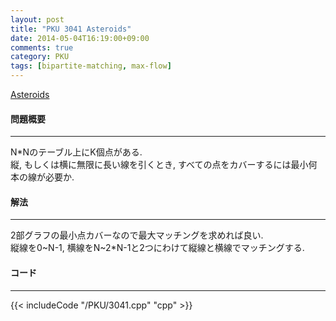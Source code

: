 ```yaml
---
layout: post
title: "PKU 3041 Asteroids"
date: 2014-05-04T16:19:00+09:00
comments: true
category: PKU
tags: [bipartite-matching, max-flow]
---
```


[Asteroids](http://poj.org/problem?id=3041)

#### 問題概要

****

N*Nのテーブル上にK個点がある.<br>
縦, もしくは横に無限に長い線を引くとき, すべての点をカバーするには最小何本の線が必要か.


#### 解法

****

2部グラフの最小点カバーなので最大マッチングを求めれば良い.<br>
縦線を0~N-1, 横線をN~2*N-1と2つにわけて縦線と横線でマッチングする.


#### コード

****

{{< includeCode "/PKU/3041.cpp" "cpp" >}}


